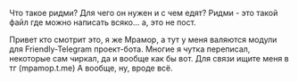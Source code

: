 Что такое ридми? Для чего он нужен и с чем едят?
Ридми - это такой файл где можно написать всяко... а, это не пост.

Привет кто смотрит это, я же Мрамор, а тут у меня валяются модули для Friendly-Telegram проект-бота.
Многие я чутка переписал, некоторые сам чиркал, да и вообще как бы вот.
Для связи ищите меня в тг (mpamop.t.me)
А вообще, ну, вроде всё.
